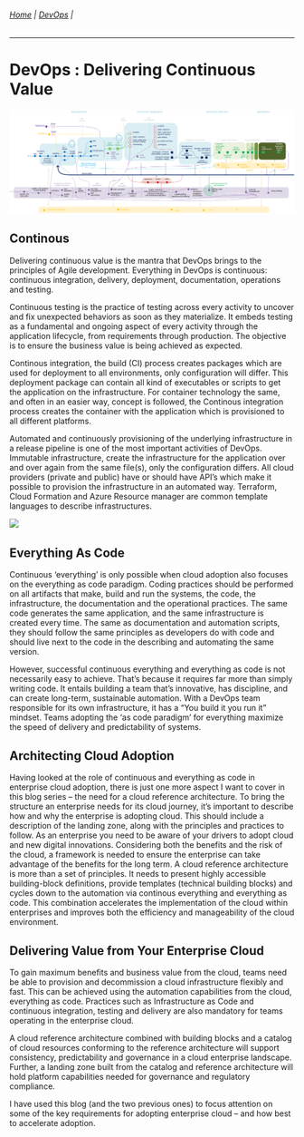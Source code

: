 
###### [Home](https://github.com/RyKaj/Documentation/blob/master/README.md) | [DevOps](https://github.com/RyKaj/Documentation/tree/master/DevOps/README.md) |
------------

# DevOps : Delivering Continuous Value

<img src="./attachments/463520995.png" alt="">
 

## Continous

Delivering continuous value is the mantra that DevOps brings to the principles of Agile development. Everything in DevOps is continuous: continuous integration, delivery, deployment, documentation, operations and testing.

Continuous testing is the practice of testing across every activity to uncover and fix unexpected behaviors as soon as they materialize. It embeds testing as a fundamental and ongoing aspect of every activity through the application lifecycle, from requirements through production. The objective is to ensure the business value is being achieved as expected.

Continous integration, the build (CI) process creates packages which are used for deployment to all environments, only configuration will differ. This deployment package can contain all kind of executables or scripts to get the application on the infrastructure. For container technology the same, and often in an easier way, concept is followed, the Continous integration process creates the container with the application which is provisioned to all different platforms.

Automated and continuously provisioning of the underlying infrastructure in a release pipeline is one of the most important activities of DevOps. Immutable infrastructure, create the infrastructure for the application over and over again from the same file(s), only the configuration differs. All cloud providers (private and public) have or should have API’s which make it possible to provision the infrastructure in an automated way. Terraform, Cloud Formation and Azure Resource manager are common template languages to describe infrastructures.

![](https://labs.sogeti.com/wp-content/uploads/2019/10/epm-blog-3-1024x230.png)

  

## Everything As Code

Continuous ‘everything’ is only possible when cloud adoption also focuses on the everything as code paradigm. Coding practices should be performed on all artifacts that make, build and run the systems, the code, the infrastructure, the documentation and the operational practices. The same code generates the same application, and the same infrastructure is created every time. The same as documentation and automation scripts, they should follow the same principles as developers do with code and should live next to the code in the describing and automating the same version.

However, successful continuous everything and everything as code is not necessarily easy to achieve. That’s because it requires far more than simply writing code. It entails building a team that’s innovative, has discipline, and can create long-term, sustainable automation. With a DevOps team responsible for its own infrastructure, it has a “You build it you run it” mindset. Teams adopting the ‘as code paradigm’ for everything maximize the speed of delivery and predictability of systems.

## Architecting Cloud Adoption

Having looked at the role of continuous and everything as code in enterprise cloud adoption, there is just one more aspect I want to cover in this blog series – the need for a cloud reference architecture. To bring the structure an enterprise needs for its cloud journey, it’s important to describe how and why the enterprise is adopting cloud. This should include a description of the landing zone, along with the principles and practices to follow. As an enterprise you need to be aware of your drivers to adopt cloud and new digital innovations. Considering both the benefits and the risk of the cloud, a framework is needed to ensure the enterprise can take advantage of the benefits for the long term. A cloud reference architecture is more than a set of principles. It needs to present highly accessible building-block definitions, provide templates (technical building blocks) and cycles down to the automation via continous everything and everything as code. This combination accelerates the implementation of the cloud within enterprises and improves both the efficiency and manageability of the cloud environment.

## Delivering Value from Your Enterprise Cloud

To gain maximum benefits and business value from the cloud, teams need be able to provision and decommission a cloud infrastructure flexibly and fast. This can be achieved using the automation capabilities from the cloud, everything as code. Practices such as Infrastructure as Code and continuous integration, testing and delivery are also mandatory for teams operating in the enterprise cloud.

A cloud reference architecture combined with building blocks and a catalog of cloud resources conforming to the reference architecture will support consistency, predictability and governance in a cloud enterprise landscape. Further, a landing zone built from the catalog and reference architecture will hold platform capabilities needed for governance and regulatory compliance.

I have used this blog (and the two previous ones) to focus attention on some of the key requirements for adopting enterprise cloud – and how best to accelerate adoption.
